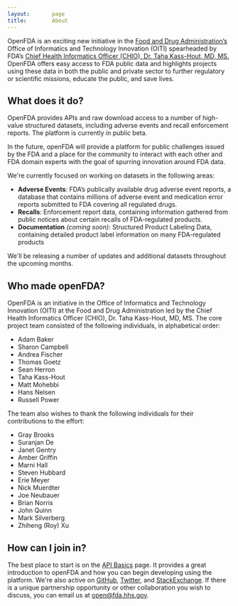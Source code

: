 ```yaml
---
layout:       page
title:        About
---
```


OpenFDA is an exciting new initiative in the [Food and Drug Administration’s](http://www.fda.gov/) Office of Informatics and Technology Innovation (OITI) spearheaded by FDA’s [Chief Health Informatics Officer (CHIO), Dr. Taha Kass-Hout, MD, MS.](http://www.fda.gov/AboutFDA/CentersOffices/ucm349836.htm) OpenFDA offers easy access to FDA public data and highlights projects using these data in both the public and private sector to further regulatory or scientific missions, educate the public, and save lives.

## What does it do?

OpenFDA provides APIs and raw download access to a number of high-value structured datasets, including adverse events and recall enforcement reports. The platform is currently in public beta.

In the future, openFDA will provide a platform for public challenges issued by the FDA and a place for the community to interact with each other and FDA domain experts with the goal of spurring innovation around FDA data.

We're currently focused on working on datasets in the following areas:

- **Adverse Events**: FDA’s publically available drug adverse event reports, a database that contains millions of adverse event and medication error reports submitted to FDA covering all regulated drugs.
- **Recalls**: Enforcement report data, containing information gathered from public notices about certain recalls of FDA-regulated products.
- **Documentation** *(coming soon)*: Structured Product Labeling Data, containing detailed product label information on many FDA-regulated products

We'll be releasing a number of updates and additional datasets throughout the upcoming months.

## Who made openFDA?
OpenFDA is an initiative in the Office of Informatics and Technology Innovation (OITI) at the Food and Drug Administration led by the Chief Health Informatics Officer (CHIO), Dr. Taha Kass-Hout, MD, MS. The core project team consisted of the following individuals, in alphabetical order:

- Adam Baker
- Sharon Campbell
- Andrea Fischer
- Thomas Goetz
- Sean Herron
- Taha Kass-Hout
- Matt Mohebbi
- Hans Nelsen
- Russell Power

The team also wishes to thank the following individuals for their contributions to the effort:

- Gray Brooks
- Suranjan De
- Janet Gentry
- Amber Griffin
- Marni Hall
- Steven Hubbard
- Erie Meyer
- Nick Muerdter
- Joe Neubauer
- Brian Norris
- John Quinn
- Mark Silverberg
- Zhiheng (Roy) Xu

## How can I join in?

The best place to start is on the [API Basics]({{site.baseurl}}/api/reference/) page. It provides a great introduction to openFDA and how you can begin developing using the platform. We're also active on [GitHub](https://github.com/fda), [Twitter](https://twitter.com/openFDA), and [StackExchange](http://stackexchange.com/search?q=openfda). If there is a unique partnership opportunity or other collaboration you wish to discuss, you can email us at [open@fda.hhs.gov](mailto:open@fda.hhs.gov).
